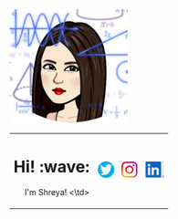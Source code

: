<img height="200" src="images/me.PNG?raw=true">
<table>
    <tr>
        <td align="right" style="vertical-align: top;">
<h1> Hi! :wave:</h1>
I'm Shreya!
  <\td>
<br>
  <br>
    <td>
<a href="https://twitter.com/ShreyaGokhe"><img height="30" src="images/twitter.png?raw=true"></a>&nbsp;&nbsp;
<a href="https://instagram.com/shreyeeahhh"><img height="30" src="images/instagram.png?raw=true"></a>&nbsp;&nbsp;
<a href="https://www.linkedin.com/in/shreya-gokhe/"><img height="30" src="/images/linkedin.PNG?raw=true"></a>
      </td>
      </tr>
</table>
